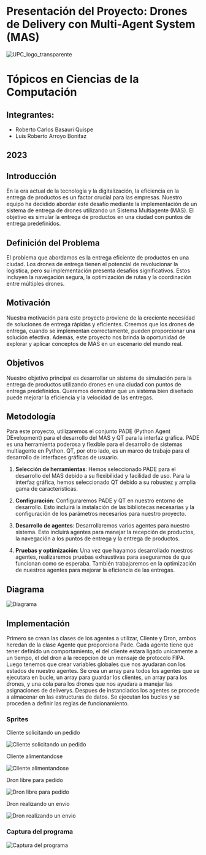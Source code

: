 # Presentación del Proyecto: Drones de Delivery con Multi-Agent System (MAS)
![UPC_logo_transparente](./images/UPC_logo_transparente.png)

# Tópicos en Ciencias de la Computación

## Integrantes:
- Roberto Carlos Basauri Quispe
- Luis Roberto Arroyo Bonifaz

## 2023


## Introducción
En la era actual de la tecnología y la digitalización, la eficiencia en la entrega de productos es un factor crucial para las empresas. Nuestro equipo ha decidido abordar este desafío mediante la implementación de un sistema de entrega de drones utilizando un Sistema Multiagente (MAS). El objetivo es simular la entrega de productos en una ciudad con puntos de entrega predefinidos.

## Definición del Problema
El problema que abordamos es la entrega eficiente de productos en una ciudad. Los drones de entrega tienen el potencial de revolucionar la logística, pero su implementación presenta desafíos significativos. Estos incluyen la navegación segura, la optimización de rutas y la coordinación entre múltiples drones.

## Motivación
Nuestra motivación para este proyecto proviene de la creciente necesidad de soluciones de entrega rápidas y eficientes. Creemos que los drones de entrega, cuando se implementan correctamente, pueden proporcionar una solución efectiva. Además, este proyecto nos brinda la oportunidad de explorar y aplicar conceptos de MAS en un escenario del mundo real.

## Objetivos
Nuestro objetivo principal es desarrollar un sistema de simulación para la entrega de productos utilizando drones en una ciudad con puntos de entrega predefinidos. Queremos demostrar que un sistema bien diseñado puede mejorar la eficiencia y la velocidad de las entregas.

## Metodología
Para este proyecto, utilizaremos el conjunto PADE (Python Agent DEvelopment) para el desarrollo del MAS y QT para la interfaz gráfica. PADE es una herramienta poderosa y flexible para el desarrollo de sistemas multiagente en Python. QT, por otro lado, es un marco de trabajo para el desarrollo de interfaces gráficas de usuario.

1. **Selección de herramientas**: Hemos seleccionado PADE para el desarrollo del MAS debido a su flexibilidad y facilidad de uso. Para la interfaz gráfica, hemos seleccionado QT debido a su robustez y amplia gama de características.

2. **Configuración**: Configuraremos PADE y QT en nuestro entorno de desarrollo. Esto incluirá la instalación de las bibliotecas necesarias y la configuración de los parámetros necesarios para nuestro proyecto.

3. **Desarrollo de agentes**: Desarrollaremos varios agentes para nuestro sistema. Esto incluirá agentes para manejar la recepción de productos, la navegación a los puntos de entrega y la entrega de productos.

4. **Pruebas y optimización**: Una vez que hayamos desarrollado nuestros agentes, realizaremos pruebas exhaustivas para asegurarnos de que funcionan como se esperaba. También trabajaremos en la optimización de nuestros agentes para mejorar la eficiencia de las entregas.

## Diagrama
![Diagrama](./images/diagram.png)

## Implementación
Primero se crean las clases de los agentes a utilizar, Cliente y Dron, ambos heredan de la clase Agente que proporciona Pade. Cada agente tiene que tener definido un comportamiento, el del cliente estara ligado unicamente a un tiempo, el del dron a la recepcion de un mensaje de protocolo FIPA.
Luego tenemos que crear variables globales que nos ayudaran con los estados de nuestro agentes. Se crea un array para todos los agentes que se ejecutara en bucle, un array para guardar los clientes, un array para los drones, y una cola para los drones que nos ayudara a manejar las asignaciones de deliverys.
Despues de instanciados los agentes se procede a almacenar en las estructuras de datos. Se ejecutan los bucles y se proceden a definir las reglas de funcionamiento.

### Sprites
Cliente solicitando un pedido

![Cliente solicitando un pedido](./images/character.png)

Cliente alimentandose

![Cliente alimentandose](./images/characterEating.png)

Dron libre para pedido

![Dron libre para pedido](./images/dron.png)

Dron realizando un envio

![Dron realizando un envio](./images/dronBusy.png)

### Captura del programa

![Captura del programa](./images/programaSs.jpg)